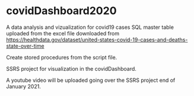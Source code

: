 # covidDashboard2020

A data analysis and vizualization for covid19 cases
SQL master table uploaded from the excel file downloaded from 
https://healthdata.gov/dataset/united-states-covid-19-cases-and-deaths-state-over-time

Create stored procedures from the script file.

SSRS project for visualization in the covidDashboard.

A youtube video will be uploaded going over the SSRS project end of January 2021.
